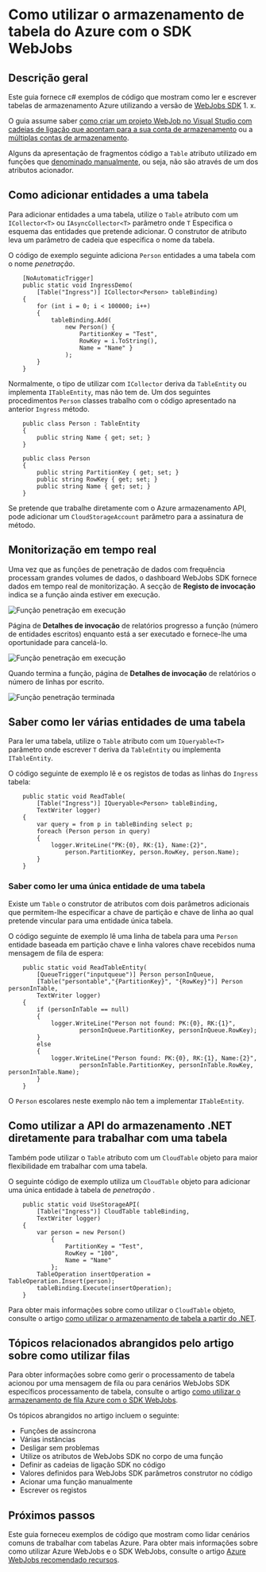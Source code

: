 <properties 
    pageTitle="Como utilizar o armazenamento de tabela do Azure com o SDK WebJobs" 
    description="Saiba como utilizar o armazenamento de tabela do Azure com o SDK WebJobs. Criar tabelas, adicionar entidades a tabelas e ler tabelas existentes." 
    services="app-service\web, storage" 
    documentationCenter=".net" 
    authors="tdykstra" 
    manager="wpickett" 
    editor="jimbe"/>

<tags 
    ms.service="app-service-web" 
    ms.workload="web" 
    ms.tgt_pltfrm="na" 
    ms.devlang="dotnet" 
    ms.topic="article" 
    ms.date="06/01/2016" 
    ms.author="tdykstra"/>

# <a name="how-to-use-azure-table-storage-with-the-webjobs-sdk"></a>Como utilizar o armazenamento de tabela do Azure com o SDK WebJobs

## <a name="overview"></a>Descrição geral

Este guia fornece c# exemplos de código que mostram como ler e escrever tabelas de armazenamento Azure utilizando a versão de [WebJobs SDK](websites-dotnet-webjobs-sdk.md) 1. x.

O guia assume saber [como criar um projeto WebJob no Visual Studio com cadeias de ligação que apontam para a sua conta de armazenamento](websites-dotnet-webjobs-sdk-get-started.md) ou a [múltiplas contas de armazenamento](https://github.com/Azure/azure-webjobs-sdk/blob/master/test/Microsoft.Azure.WebJobs.Host.EndToEndTests/MultipleStorageAccountsEndToEndTests.cs).
        
Alguns da apresentação de fragmentos código a `Table` atributo utilizado em funções que [denominado manualmente](websites-dotnet-webjobs-sdk-storage-queues-how-to.md#manual), ou seja, não são através de um dos atributos acionador. 

## <a id="ingress"></a>Como adicionar entidades a uma tabela

Para adicionar entidades a uma tabela, utilize o `Table` atributo com um `ICollector<T>` ou `IAsyncCollector<T>` parâmetro onde `T` Especifica o esquema das entidades que pretende adicionar. O construtor de atributo leva um parâmetro de cadeia que especifica o nome da tabela. 

O código de exemplo seguinte adiciona `Person` entidades a uma tabela com o nome *penetração*.

        [NoAutomaticTrigger]
        public static void IngressDemo(
            [Table("Ingress")] ICollector<Person> tableBinding)
        {
            for (int i = 0; i < 100000; i++)
            {
                tableBinding.Add(
                    new Person() { 
                        PartitionKey = "Test", 
                        RowKey = i.ToString(), 
                        Name = "Name" }
                    );
            }
        }

Normalmente, o tipo de utilizar com `ICollector` deriva da `TableEntity` ou implementa `ITableEntity`, mas não tem de. Um dos seguintes procedimentos `Person` classes trabalho com o código apresentado na anterior `Ingress` método.

        public class Person : TableEntity
        {
            public string Name { get; set; }
        }

        public class Person
        {
            public string PartitionKey { get; set; }
            public string RowKey { get; set; }
            public string Name { get; set; }
        }

Se pretende que trabalhe diretamente com o Azure armazenamento API, pode adicionar um `CloudStorageAccount` parâmetro para a assinatura de método.

## <a id="monitor"></a>Monitorização em tempo real

Uma vez que as funções de penetração de dados com frequência processam grandes volumes de dados, o dashboard WebJobs SDK fornece dados em tempo real de monitorização. A secção de **Registo de invocação** indica se a função ainda estiver em execução.

![Função penetração em execução](./media/websites-dotnet-webjobs-sdk-storage-tables-how-to/ingressrunning.png)

Página de **Detalhes de invocação** de relatórios progresso a função (número de entidades escritos) enquanto está a ser executado e fornece-lhe uma oportunidade para cancelá-lo. 

![Função penetração em execução](./media/websites-dotnet-webjobs-sdk-storage-tables-how-to/ingressprogress.png)

Quando termina a função, página de **Detalhes de invocação** de relatórios o número de linhas por escrito.

![Função penetração terminada](./media/websites-dotnet-webjobs-sdk-storage-tables-how-to/ingresssuccess.png)

## <a id="multiple"></a>Saber como ler várias entidades de uma tabela

Para ler uma tabela, utilize o `Table` atributo com um `IQueryable<T>` parâmetro onde escrever `T` deriva da `TableEntity` ou implementa `ITableEntity`.

O código seguinte de exemplo lê e os registos de todas as linhas do `Ingress` tabela:
 
        public static void ReadTable(
            [Table("Ingress")] IQueryable<Person> tableBinding,
            TextWriter logger)
        {
            var query = from p in tableBinding select p;
            foreach (Person person in query)
            {
                logger.WriteLine("PK:{0}, RK:{1}, Name:{2}", 
                    person.PartitionKey, person.RowKey, person.Name);
            }
        }

### <a id="readone"></a>Saber como ler uma única entidade de uma tabela

Existe um `Table` o construtor de atributos com dois parâmetros adicionais que permitem-lhe especificar a chave de partição e chave de linha ao qual pretende vincular para uma entidade única tabela.

O código seguinte de exemplo lê uma linha de tabela para uma `Person` entidade baseada em partição chave e linha valores chave recebidos numa mensagem de fila de espera:  

        public static void ReadTableEntity(
            [QueueTrigger("inputqueue")] Person personInQueue,
            [Table("persontable","{PartitionKey}", "{RowKey}")] Person personInTable,
            TextWriter logger)
        {
            if (personInTable == null)
            {
                logger.WriteLine("Person not found: PK:{0}, RK:{1}",
                        personInQueue.PartitionKey, personInQueue.RowKey);
            }
            else
            {
                logger.WriteLine("Person found: PK:{0}, RK:{1}, Name:{2}",
                        personInTable.PartitionKey, personInTable.RowKey, personInTable.Name);
            }
        }


O `Person` escolares neste exemplo não tem a implementar `ITableEntity`.

## <a id="storageapi"></a>Como utilizar a API do armazenamento .NET diretamente para trabalhar com uma tabela

Também pode utilizar o `Table` atributo com um `CloudTable` objeto para maior flexibilidade em trabalhar com uma tabela.

O seguinte código de exemplo utiliza um `CloudTable` objeto para adicionar uma única entidade à tabela de *penetração* . 
 
        public static void UseStorageAPI(
            [Table("Ingress")] CloudTable tableBinding,
            TextWriter logger)
        {
            var person = new Person()
                {
                    PartitionKey = "Test",
                    RowKey = "100",
                    Name = "Name"
                };
            TableOperation insertOperation = TableOperation.Insert(person);
            tableBinding.Execute(insertOperation);
        }

Para obter mais informações sobre como utilizar o `CloudTable` objeto, consulte o artigo [como utilizar o armazenamento de tabela a partir do .NET](../storage/storage-dotnet-how-to-use-tables.md). 

## <a id="queues"></a>Tópicos relacionados abrangidos pelo artigo sobre como utilizar filas

Para obter informações sobre como gerir o processamento de tabela acionou por uma mensagem de fila ou para cenários WebJobs SDK específicos processamento de tabela, consulte o artigo [como utilizar o armazenamento de fila Azure com o SDK WebJobs](websites-dotnet-webjobs-sdk-storage-queues-how-to.md). 

Os tópicos abrangidos no artigo incluem o seguinte:

* Funções de assíncrona
* Várias instâncias
* Desligar sem problemas
* Utilize os atributos de WebJobs SDK no corpo de uma função
* Definir as cadeias de ligação SDK no código
* Valores definidos para WebJobs SDK parâmetros construtor no código
* Acionar uma função manualmente
* Escrever os registos

## <a id="nextsteps"></a>Próximos passos

Este guia forneceu exemplos de código que mostram como lidar cenários comuns de trabalhar com tabelas Azure. Para obter mais informações sobre como utilizar Azure WebJobs e o SDK WebJobs, consulte o artigo [Azure WebJobs recomendado recursos](http://go.microsoft.com/fwlink/?linkid=390226).
 
